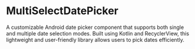 # MultiSelectDatePicker
A customizable Android date picker component that supports both single and multiple date selection modes. Built using Kotlin and RecyclerView, this lightweight and user-friendly library allows users to pick dates efficiently.
